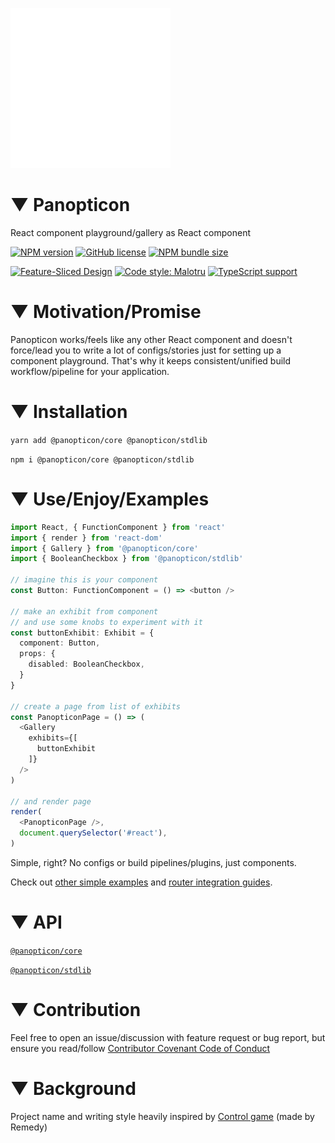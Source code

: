 ![Panopticon logo](./.github/logo.svg)

# ▼ Panopticon

React component playground/gallery as React component

[![NPM version](https://img.shields.io/npm/v/panopticon.svg?style=flat-square)](https://www.npmjs.com/package/panopticon)
[![GitHub license](https://img.shields.io/github/license/unordinarity/panopticon?style=flat-square)](./docs/license)
[![NPM bundle size](https://img.shields.io/bundlephobia/minzip/react?style=flat-square)](https://bundlephobia.co/result?p=react)

[![Feature-Sliced Design][shields-fsd-image]](https://github.com/unordinarity/malotru)
[![Code style: Malotru](https://img.shields.io/badge/Code_style-Malotru-red?style=flat-square)](https://github.com/unordinarity/malotru)
[![TypeScript support](https://img.shields.io/badge/TypeScript-out--of--box-blue?style=flat-square)](https://www.typescriptlang.org/)

# ▼ Motivation/Promise

Panopticon works/feels like any other React component and doesn't force/lead you to write a lot of configs/stories just for setting up a component playground. That's why it keeps consistent/unified build workflow/pipeline for your application.

# ▼ Installation

`yarn add @panopticon/core @panopticon/stdlib`

`npm i @panopticon/core @panopticon/stdlib`

# ▼ Use/Enjoy/Examples

```typescript jsx
import React, { FunctionComponent } from 'react'
import { render } from 'react-dom'
import { Gallery } from '@panopticon/core'
import { BooleanCheckbox } from '@panopticon/stdlib'

// imagine this is your component
const Button: FunctionComponent = () => <button />

// make an exhibit from component
// and use some knobs to experiment with it
const buttonExhibit: Exhibit = {
  component: Button,
  props: {
    disabled: BooleanCheckbox,
  }
}

// create a page from list of exhibits
const PanopticonPage = () => (
  <Gallery
    exhibits={[
      buttonExhibit
    ]}
  />
)

// and render page
render(
  <PanopticonPage />,
  document.querySelector('#react'),
)
```

Simple, right? No configs or build pipelines/plugins, just components.

Check out [other simple examples](./examples/usage) and [router integration guides](./examples/integrations).

# ▼ API

[`@panopticon/core`](./packages/core/readme.md)

[`@panopticon/stdlib`](./packages/stdlib/readme.md)

# ▼ Contribution

Feel free to open an issue/discussion with feature request or bug report, but ensure you read/follow [Contributor Covenant Code of Conduct](./docs/code_of_conduct.md)

# ▼ Background

Project name and writing style heavily inspired by [Control game](https://www.remedygames.com/games/control/) (made by Remedy)

[shields-fsd-image]: https://img.shields.io/badge/Feature--Sliced-Design-F92672?logoWidth=32&style=flat-square&logo=data:image/png;base64,iVBORw0KGgoAAAANSUhEUgAAACAAAAAgCAYAAABzenr0AAAACXBIWXMAAAsTAAALEwEAmpwYAAAAAXNSR0IArs4c6QAAAARnQU1BAACxjwv8YQUAAADJSURBVHgB7dfhCYMwEAXgd8UBHKHdoCOkI3SEblInaUfoCO0GbtCMkA3i5YeQH2I8OHIB/UAEeaiYx0koMhg6wVjHh8eeEVfgD0O0+xKaS0vwEuQHIvLQFGUclDUxiG6C/AhlqQNPGDrmQOrAA4Y61BV4jnzyC7U74PkFLvmFJjowoJ6AhRf4YruRP2FYC/CK9ny6zg/k/PrwijIOBSmT5Ys/uiY68Bbkw4aMz+75Q/OijIOyY2NiTroxuRcHi1BagrMg30OZeQknPcrQWNgGlSgAAAAASUVORK5CYII=
